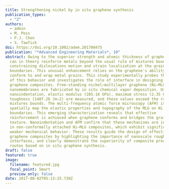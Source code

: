 ```yaml
---
title: Strengthening nickel by in situ graphene synthesis
publication_types:
  - "2"
authors:
  - admin
  - M. Poss
  - P.J. Chen
  - S. Tawfick
doi: https://doi.org/10.1002/adem.201700475
publication: "*Advanced Engineering Materials*, 19"
abstract: Owing to the superior strength and atomic thickness of graphene, it
  can in theory reinforce metals beyond the usual rule of mixtures bounds by
  constraining dislocations motion and strain localization at the grain
  boundaries. This unusual enhancement relies on the graphene's ability to
  conform to and wrap metal grains. This study experimentally probes the limits
  of this behavior and investigates the role of interface in designing superior
  graphene composites. Free‐standing nickel–multilayer graphene (Ni–MLG)
  nanomembranes are fabricated by in situ chemical vapor deposition. Using
  nanoindentation, elastic modulus (285.16 GPa), maximum stress (2.35 GPa), and
  toughness (1407.26 Jm−2) are measured, and these values exceed the rule of
  mixtures bounds. The multi‐frequency atomic force microscopy (AFM) is used to
  spatially map the elastic properties and topography of the MLG on Ni grain
  boundaries. This emerging characterization reveals that effective
  reinforcement is achieved when graphene conforms and bridges the grain
  texture. Nanoindentation and AFM confirm that these mechanisms are ineffective
  in non‐conformally attached Ni–MLG composites, which exhibit significantly
  weaker mechanical behavior. These results guide the design of effective
  graphene composites by highlighting the importance of nanoscale roughness and
  interfaces, and clearly demonstrate the superiority of composite processing
  routes based on in situ graphene synthesis.
draft: false
featured: true
image:
  filename: featured.jpg
  focal_point: Smart
  preview_only: false
date: 2017-08-02T05:13:25.730Z
---
```

